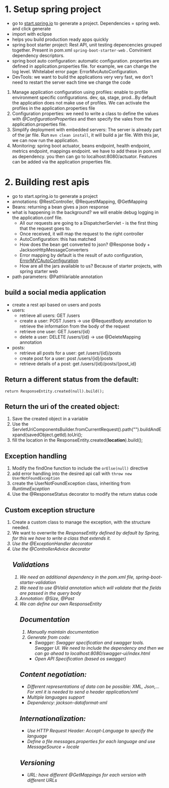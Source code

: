 # 1. Setup spring project
- go to [start.spring.io](start.spring.io) to generate a project. Dependencies = spring web. and click generate
- import with eclipse
- helps you build production ready apps quickly
- spring boot starter project: Rest API, unit testing depencencies grouped together. Present in pom.xml `spring-boot-starter-web` . Convinient dependency descriptors.
- spring boot auto configuration: automatic configuration. properties are defined in application.properties file. for example, we can change the log level. Whitelabel error page: ErrorMvcAutoConfiguration.
- DevTools: we want to build the applications very very fast, we don't need to restart the server each time we change the code
1. Manage application configuration using profiles: enable to profile environment specific configurations. dev, qa, stage, prod...By default the application does not make use of profiles. We can activate the profiles in the application.properties file
2. Configuration properties: we need to write a class to define the values with _@ConfigurationProperties_ and then specify the vales from the application.properties file.
3. Simplify deployment with embedded servers: The server is already part of the jar file. Run ` mvn clean install `, it will build a jar file. With this jar, we can now run the application.
4. Monitoring: spring boot actuator, beans endpoint, health endpoint, metrics endpoint, mappings endpoint. we have to add these in pom.xml as dependency. you then can go to localhost:8080/actuator. Features can be added via the application properties file.

# 2. Building rest apis
- go to start.spring.io to generate a project
- annotations: @RestController, @RequestMapping, @GetMapping
- Beans: returning a bean gives a json response
- what is happening in the background? we will enable debug logging in the application.conf file.
    + All our requests are going to a DispatcherServlet  - is the first thing that the request goes to.
    + Once received, it will map the request to the right controller
    + AutoConfiguration: this has matched
    + How does the bean get converted to json? @Response body + JacksonHttpMessageConverters
    + Error mapping by default is the result of auto configuration, [ErrorMVCAutoConfiguration](ErrorMVCAutoConfiguration)
    + How are all the jars available to us? Because of starter projects, with spring starter web
- path parameters: @PathVariable annotation
## build a social media application
- create a rest api based on users and posts
- users:
    + retrieve all users: GET /users
    + create a user: POST /users -> use @RequestBody annotation to retrieve the information from the body of the request
    + retrieve one user: GET /users/{id}
    + delete a user: DELETE /users/{id}  -> use @DeleteMapping annotation
- posts:
    + retrieve all posts for a user: get /users/{id}/posts
    + create post for a user: post /users/{id}/posts
    + retrieve details of a post: get /users/{id}/posts/{post_id}
## Return a different status from the default:
```
return ResponseEntity.created(null).build();
```

## Return the uri of the created object:
1. Save the created object in a variable
2. Use the ServletUriComponentsBuilder.fromCurrentRequest().path("").buildAndExpand(savedObject.getId).toUri();
3. fill the location in the ResponseEntity.created(__location__).build();


## Exception handling
1. Modify the findOne function to include the `orElse(null)` directive
2. add error handling into the desired api call with `throw new UserNotFoundException`
3. create the UserNotFoundException class, inheriting from _RuntimeException_
4. Use the @ResponseStatus decorator to modify the return status code

## Custom exception structure
1. Create a custom class to manage the exception, with the structure needed.
2. We want to overwrite the _ResponseEntity<Object>_ defined by default by Spring, for this we have to write a class that extends it.
3. Use the @ExceptionHandler decorator
4. Use the @ControllerAdvice decorator

## Validations
1. We need an additional dependency in the pom.xml file, _spring-boot-starter-validation_
2. We need to use @Valid annotation which will validate that the fields are passed in the query body
3. Annotation: @Size, @Past
4. We can define our own ResponseEntity<Object>

## Documentation
1. Manually maintain documentation
2. Generate from code:
    - Swagger: Swagger specification and swagger tools. Swagger UI. We need to include the dependency and then we can go ahead to localhost:8080/swagger-ui/index.html
    - Open API Specification (based os swagger)

## Content negotiation:
- Different representations of data can be possible: XML, Json,... For xml it is needed to send a header application/xml
- Multiple languages support
- Dependency: jackson-dataformat-xml

## Internationalization:
- Use HTTP Request Header: Accept-Language to specify the language
- Define a file _messages.properties_ for each language and use MessageSource + locale

## Versioning
- URL: have different @GetMappings for each version with different URLs

